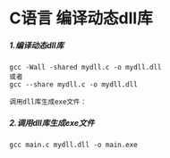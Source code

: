 # C语言 编译动态dll库

##### 1.编译动态dll库
	gcc -Wall -shared mydll.c -o mydll.dll
	或者
	gcc --share mydll.c -o mydll.dll
	
	调用dll库生成exe文件：
##### 2.调用dll库生成exe文件
	gcc main.c mydll.dll -o main.exe